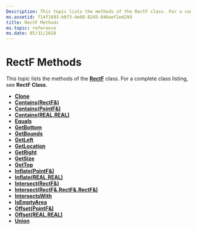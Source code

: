 ```yaml
---
Description: This topic lists the methods of the RectF class. For a complete class listing, see RectF Class.
ms.assetid: f14f1693-b0f3-4e68-8245-846aef1ed299
title: RectF Methods
ms.topic: reference
ms.date: 05/31/2018
---
```


# RectF Methods

This topic lists the methods of the [**RectF**](/windows/desktop/api/gdiplustypes/nl-gdiplustypes-rectf) class. For a complete class listing, see **RectF Class**.

-   [**Clone**](/windows/desktop/api/Gdiplustypes/nf-gdiplustypes-rectf-clone)
-   [**Contains(RectF&)**](/windows/win32/api/gdiplustypes/nf-gdiplustypes-rectf-contains(inconstrectf_))
-   [**Contains(PointF&)**](/windows/win32/api/gdiplustypes/nf-gdiplustypes-rectf-contains(inconstpointf_))
-   [**Contains(REAL,REAL)**](/previous-versions//ms534956(v=vs.85))
-   [**Equals**](/windows/desktop/api/Gdiplustypes/nf-gdiplustypes-rectf-equals)
-   [**GetBottom**](/windows/desktop/api/Gdiplustypes/nf-gdiplustypes-rectf-getbottom)
-   [**GetBounds**](/windows/desktop/api/Gdiplustypes/nf-gdiplustypes-rectf-getbounds)
-   [**GetLeft**](/windows/desktop/api/Gdiplustypes/nf-gdiplustypes-rectf-getleft)
-   [**GetLocation**](/windows/desktop/api/Gdiplustypes/nf-gdiplustypes-rectf-getlocation)
-   [**GetRight**](/windows/desktop/api/Gdiplustypes/nf-gdiplustypes-rectf-getright)
-   [**GetSize**](/windows/desktop/api/Gdiplustypes/nf-gdiplustypes-rectf-getsize)
-   [**GetTop**](/windows/desktop/api/Gdiplustypes/nf-gdiplustypes-rectf-gettop)
-   [**Inflate(PointF&)**](/windows/win32/api/gdiplustypes/nf-gdiplustypes-rectf-inflate(inconstpointf_))
-   [**Inflate(REAL,REAL)**](/previous-versions//ms534953(v=vs.85))
-   [**Intersect(RectF&)**](/previous-versions//ms534950(v=vs.85))
-   [**Intersect(RectF&,RectF&,RectF&)**](/windows/win32/api/gdiplustypes/nf-gdiplustypes-rectf-intersect(outrectf__inconstrectf__inconstrectf_))
-   [**IntersectsWith**](/windows/desktop/api/Gdiplustypes/nf-gdiplustypes-rectf-intersectswith)
-   [**IsEmptyArea**](/windows/desktop/api/Gdiplustypes/nf-gdiplustypes-rectf-isemptyarea)
-   [**Offset(PointF&)**](/previous-versions//ms534948(v=vs.85))
-   [**Offset(REAL,REAL)**](/windows/win32/api/gdiplustypes/nf-gdiplustypes-rectf-offset(inreal_inreal))
-   [**Union**](/windows/desktop/api/Gdiplustypes/nf-gdiplustypes-rectf-union)

 

 